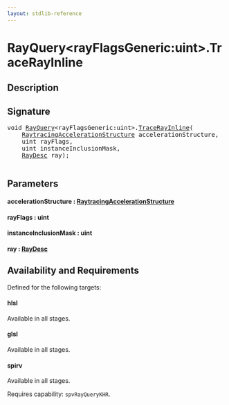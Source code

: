 ```yaml
---
layout: stdlib-reference
---
```


# RayQuery\<rayFlagsGeneric:uint\>\.TraceRayInline

## Description





## Signature 

<pre>
<span class="code_keyword">void</span> <a href="/stdlib-reference/types/RayQuery/index" class="code_type">RayQuery</a>&lt;rayFlagsGeneric:<span class="code_keyword">uint</span>&gt;.<a href="/stdlib-reference/types/RayQuery/TraceRayInline">TraceRayInline</a>(
    <a href="/stdlib-reference/types/RaytracingAccelerationStructure/index" class="code_type">RaytracingAccelerationStructure</a> <span class='code_param'>accelerationStructure</span>,
    <span class="code_keyword">uint</span> <span class='code_param'>rayFlags</span>,
    <span class="code_keyword">uint</span> <span class='code_param'>instanceInclusionMask</span>,
    <a href="/stdlib-reference/types/RayDesc/index" class="code_type">RayDesc</a> <span class='code_param'>ray</span>);

</pre>

## Parameters

#### accelerationStructure  : [RaytracingAccelerationStructure](/stdlib-reference/types/RaytracingAccelerationStructure/index)
#### rayFlags  : uint
#### instanceInclusionMask  : uint
#### ray  : [RayDesc](/stdlib-reference/types/RayDesc/index)

## Availability and Requirements

Defined for the following targets:

#### hlsl
Available in all stages.

#### glsl
Available in all stages.

#### spirv
Available in all stages.

Requires capability: `spvRayQueryKHR`.


